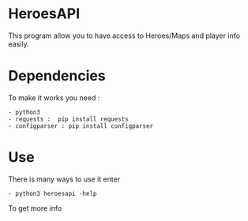 # HeroesAPI

This program allow you to have access to Heroes/Maps and player info easily.

# Dependencies

To make it works you need : 

	- python3
	- requests :  pip install requests
	- configparser : pip install configparser

# Use

There is many ways to use it enter 

	- python3 heroesapi -help

To get more info
